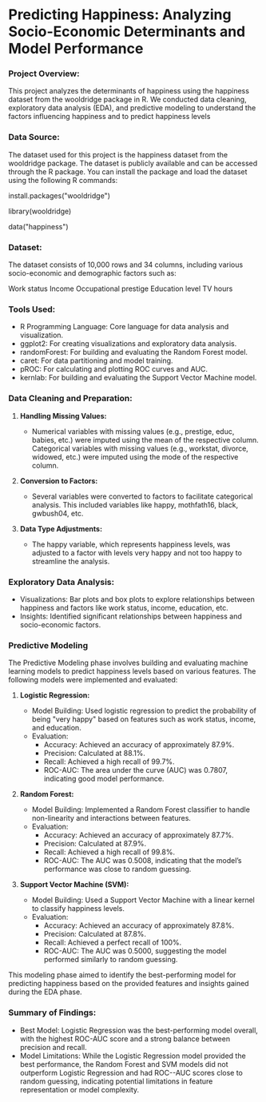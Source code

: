 # Predicting Happiness: Analyzing Socio-Economic Determinants and Model Performance

### Project Overview:

This project analyzes the determinants of happiness using the happiness dataset from the wooldridge package in R. We conducted data cleaning, exploratory data analysis (EDA), and predictive modeling to understand the factors influencing happiness and to predict happiness levels

### Data Source:

The dataset used for this project is the happiness dataset from the wooldridge package. The dataset is publicly available and can be accessed through the R package. You can install the package and load the dataset using the following R commands:

install.packages("wooldridge")

library(wooldridge)

data("happiness")

### Dataset:

The dataset consists of 10,000 rows and 34 columns, including various socio-economic and demographic factors such as:

Work status
Income
Occupational prestige
Education level
TV hours

### Tools Used:

- R Programming Language: Core language for data analysis and visualization.
- ggplot2: For creating visualizations and exploratory data analysis.
- randomForest: For building and evaluating the Random Forest model.
- caret: For data partitioning and model training.
- pROC: For calculating and plotting ROC curves and AUC.
- kernlab: For building and evaluating the Support Vector Machine model.

### Data Cleaning and Preparation:

1. **Handling Missing Values:**
   
   - Numerical variables with missing values (e.g., prestige, educ, babies, etc.) were imputed using the mean of the respective column.
Categorical variables with missing values (e.g., workstat, divorce, widowed, etc.) were imputed using the mode of the respective column.

2. **Conversion to Factors:**
   
   - Several variables were converted to factors to facilitate categorical analysis. This included variables like happy, mothfath16, black, gwbush04, etc.

3. **Data Type Adjustments:**
   
   - The happy variable, which represents happiness levels, was adjusted to a factor with levels very happy and not too happy to streamline the analysis.

### Exploratory Data Analysis:

- Visualizations: Bar plots and box plots to explore relationships between happiness and factors like work status, income, education, etc.
- Insights: Identified significant relationships between happiness and socio-economic factors.

### Predictive Modeling

The Predictive Modeling phase involves building and evaluating machine learning models to predict happiness levels based on various features. The following models were implemented and evaluated:

1. **Logistic Regression:**
   - Model Building: Used logistic regression to predict the probability of being "very happy" based on features such as work status, income, and education.
   - Evaluation:
     - Accuracy: Achieved an accuracy of approximately 87.9%.
     - Precision: Calculated at 88.1%.
     - Recall: Achieved a high recall of 99.7%.
     - ROC-AUC: The area under the curve (AUC) was 0.7807, indicating good model performance.

3. **Random Forest:**
   - Model Building: Implemented a Random Forest classifier to handle non-linearity and interactions between features.
   - Evaluation:
     - Accuracy: Achieved an accuracy of approximately 87.7%.
     - Precision: Calculated at 87.9%.
     - Recall: Achieved a high recall of 99.8%.
     - ROC-AUC: The AUC was 0.5008, indicating that the model’s performance was close to random guessing.

3. **Support Vector Machine (SVM):**
   - Model Building: Used a Support Vector Machine with a linear kernel to classify happiness levels.
   - Evaluation:
     - Accuracy: Achieved an accuracy of approximately 87.8%.
     - Precision: Calculated at 87.8%.
     - Recall: Achieved a perfect recall of 100%.
     - ROC-AUC: The AUC was 0.5000, suggesting the model performed similarly to random guessing.

This modeling phase aimed to identify the best-performing model for predicting happiness based on the provided features and insights gained during the EDA phase.

### Summary of Findings:

- Best Model: Logistic Regression was the best-performing model overall, with the highest ROC-AUC score and a strong balance between precision and recall.
- Model Limitations: While the Logistic Regression model provided the best performance, the Random Forest and SVM models did not outperform Logistic Regression and had ROC--AUC scores close to random guessing, indicating potential limitations in feature representation or model complexity.
